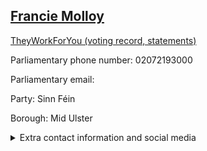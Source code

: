 ## <a href="https://members.parliament.uk/member/4274/contact">Francie Molloy</a>

<a href="https://www.theyworkforyou.com/mp/13836/francie_molloy/mid_ulster">TheyWorkForYou (voting record, statements)</a> 

Parliamentary phone number: 02072193000 

Parliamentary email:  

Party: Sinn Féin 

Borough: Mid Ulster 

<details><summary>Extra contact information and social media</summary> 
<li>Website:</li>
<li>Twitter: https://twitter.com/FrancieMolloy</li>
<li>Constituency office phone number: 02886765850</li>
<li>Constituency office email: francie.molloy.mp@parliament.uk</li>
<li>Facebook:</li>
<li>Instagram:</li>
<li>Youtube:</li>
<li>Linkedin:</li>
<li>Government department phone number:</li>
<li>Government department email:</li>
<li>Threads:</li>
<li>Party office phone number:</li>
<li>Party office email:</li>
<li>Tiktok:</li>
</details>